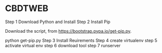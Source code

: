 # CBDTWEB
Step 1 Download Python and Install
Step 2 Install Pip

Download the script, from https://bootstrap.pypa.io/get-pip.py.


 python get-pip.py
 Step 3
 Install Reuirements
 Step 4 
 create virtualenv
 step 5 
 activate virtual env
 step 6
 download tool
 step 7
 runserver
 
